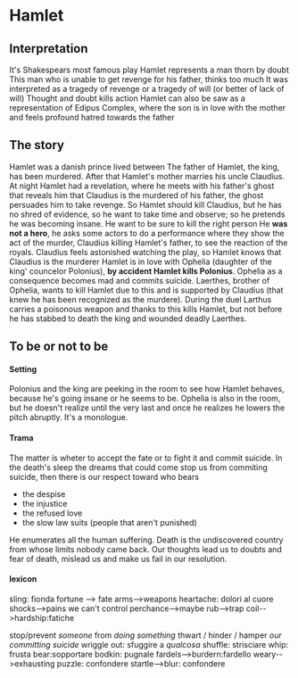 # Hamlet
## Interpretation
It's Shakespears most famous play
Hamlet represents a man thorn by doubt
This man who is unable to get revenge for his father, thinks too much
It was interpreted as a tragedy of revenge or a tragedy of will (or better of lack of will)
Thought and doubt kills action
Hamlet can also be saw as a representation of Edipus Complex, where the son is in love with the mother and feels profound hatred towards the father
## The story
Hamlet was a danish prince lived between
The father of Hamlet, the king, has been murdered. After that Hamlet's mother marries his uncle Claudius.
At night Hamlet had a revelation, where he meets with his father's ghost that reveals him that Claudius is the murdered of his father, the ghost persuades him to take revenge.
So Hamlet should kill Claudius, but he has no shred of evidence, so he want to take time and observe; so he pretends he was becoming insane.
He want to be sure to kill the right person
He **was not a hero**, he asks some actors to do a performance where they show the act of the murder, Claudius killing Hamlet's father, to see the reaction of the royals. Claudius feels astonished watching the play, so Hamlet knows that Claudius is the murderer
Hamlet is in love with Ophelia (daughter of the king' councelor Polonius), **by accident Hamlet kills Polonius**. Ophelia as a consequence becomes mad and commits suicide.
Laerthes, brother of Ophelia, wants to kill Hamlet due to this and is supported by Claudius (that knew he has been recognized as the murdere). During the duel Larthus carries a poisonous weapon and thanks to this kills Hamlet, but not before he has stabbed to death the king and wounded deadly Laerthes.

## To be or not to be
#### Setting
Polonius and the king are peeking in the room to see how Hamlet behaves, because he's going insane or he seems to be. Ophelia is also in the room, but he doesn't realize until the very last and once he realizes he lowers the pitch abruptly.
It's a monologue.
#### Trama
The matter is wheter to accept the fate or to fight it and commit suicide.
In the death's sleep the dreams that could come stop us from commiting suicide, then there is our respect toward who bears
- the despise
- the injustice
- the refused love
- the slow law suits (people that aren't punished)

He enumerates all the human suffering. Death is the undiscovered country from whose limits nobody came back.
Our thoughts lead us to doubts and fear of death, mislead us and make us fail in our resolution.
#### lexicon
sling: fionda
fortune --> fate
arms-->weapons
heartache: dolori al cuore
shocks-->pains we can't control
perchance-->maybe
rub-->trap
coil-->hardship:fatiche

stop/prevent *someone* from *doing something*
thwart / hinder / hamper *our committing suicide*
wriggle out: sfuggire a *qualcosa*
shuffle: strisciare
whip: frusta
bear:sopportare
bodkin: pugnale
fardels-->burdern:fardello
weary-->exhausting
puzzle: confondere
startle-->blur: confondere
